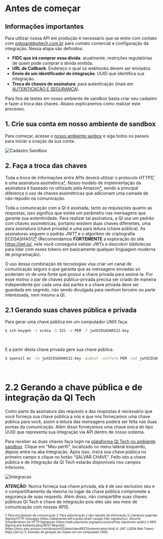 # Antes de começar

## Informações importantes

Para utilizar nossa API em produção é necessário que se entre com contato com [onboard@qitech.com.br](mailto:onboard@qitech.com.br) para contato comercial e configuração da integração. Nessa etapa são definidos:

- **FIDC que irá comprar essa dívida**: atualmente, restrições regulatórias de quem pode comprar a dívida emitida.
- **URL de Callback**: Endereço o qual os webhooks devem ser enviados.
- **Envio de um identificador de integração**: UUID que identifica sua integração.
- **Troca de chaves de assinatura**: para autenticação (mais em [AUTENTICAÇÃO E SEGURANÇA](?file=221)).

Para fins de testes em nosso ambiente de sandbox basta criar seu cadastro e fazer a troca das chaves.
Abaixo explicaremos como realizar este processo.

## 1. Crie sua conta em nosso ambiente de sandbox

Para começar, acesse o [nosso ambiente sanbox](https://sandbox.qitech.com.br/register) e siga todos os passos 
para iniciar a criação da sua conta.

![Cadastro Sandbox](https://storage.googleapis.com/qitech-website-documents/documentation/cadastro.png)

## 2. Faça a troca das chaves

Toda a troca de informações entre APIs deverá utilizar o protocolo HTTPS[¹](#1) e uma assinatura  assimétrica[²](#2). Nosso modelo de implementação da assinatura é baseado no utilizado pela Amazon[³](#3), sendo a principal diferença o uso de chaves assimétricas que adicionam uma camada de não-repúdio na comunicação.

Toda a comunicação com a QI é assinada, tanto as requisições quanto as respostas, isso significa que existe um parâmetro nas mensagens que garante sua autenticidade. Para realizar tal assinatura, a QI usa um padrão com chaves assimétricas, portanto existem duas chaves diferentes, uma para assinatura (chave privada) e uma para leitura (chave pública). As assinaturas seguem o padrão JWT[⁴](#4) e o algoritmo de criptografia ECDSASHA512[⁵](#5) (Recomendamos **FORTEMENTE** a exploração do site https://jwt.io/, nele você conseguirá validar JWTs e descobrir bibliotecas para lidar com esses tokens em basicamente qualquer linguagem moderna de programação).

O uso dessa combinação de tecnologias visa criar um canal de comunicação seguro e que garanta que as mensagens enviadas só poderiam vir de uma fonte que possui a chave privada para assiná-la. Por esse motivo o par de chaves pública-privada precisa ser criado de maneira independente por cada uma das partes e a chave privada deve ser guardada em segredo, não sendo divulgada para nenhum terceiro ou parte interessada, nem mesmo a QI.

## 2.1 Gerando suas chaves pública e privada

Para gerar uma chave pública em um computador UNIX faça:

```bash
$ ssh-keygen -t ecdsa -b 521 -m PEM -f jwtECDSASHA512.key
```

<br>

E a partir desta chave privada gere sua chave pública.

```bash
$ openssl ec -in jwtECDSASHA512.key -pubout -outform PEM -out jwtECDSASHA512.key.pub
```

<br>

# 2.2 Gerando a chave pública e de integração da QI Tech

Como parte da assinatura das requests e das respostas é necessário que você forneça sua chave pública a nós e que nós forneçamos uma chave pública para você, assim a leitura das mensagens poderá ser feita nas duas pontas da comunicação. Além disso forneçemos uma chave única do tipo UUID que representa sua integração via API dentro de nosso sistema.

Para receber as duas chaves faça login na [plataforma QI Tech no ambiente sandbox](sandbox.qitech.app/). Clique em "Meu perfil", localizado no menu lateral esquerdo, depois entre na aba Integração. Após isso, insira sua chave pública no primeiro campo e clique no botão “SALVAR CHAVE”. Feito isto a chave pública e de integração da QI Tech estarão disponíveis nos campos inferiores.

![Integracao](https://storage.googleapis.com/qitech-website-documents/documentation/chaves.png)

**ATENÇÃO:** Nunca forneça sua chave privada, ela é de uso exclusivo seu e o compartilhamento da mesma no lugar da chave pública compromete a segurança de suas requests. Além disso, não compartilhe suas chaves públicas QI Tech e chave de integração pois eles são seu
meio de comunicação com nossas APIS.

<sub>
<sub>
1<a id=1></a>: Para encriptação da comunicação
2<a id=2></a>: Para autenticação e não-repúdio da informação
3<a id=3></a>: Literatura sugerida: Signing HTTP messages (https://datatracker.ietf.org/doc/draft-cavage-http-signatures/), Security Considerations for HTTP Signatures (https://web-payments.org/specs/source/http-signatures-audit/) e AWS Signing and Authenticating REST Requests (https://docs.aws.amazon.com/AmazonS3/latest/dev/RESTAuthentication.html)
4<a id=4></a>: JWT (JSON Web Token): https://jwt.io/
5<a id=5></a>: Exemplo de geração de chaves em um computador UNIX:
</sub>
</sub>


